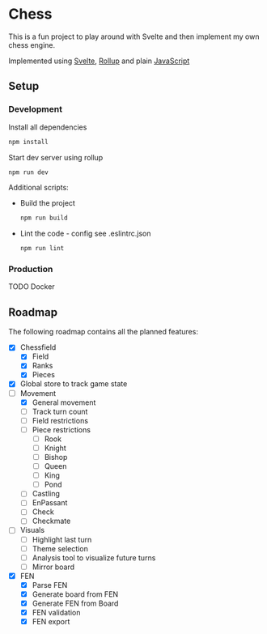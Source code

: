 # Chess

This is a fun project to play around with Svelte and then implement my own chess engine.

Implemented using [Svelte](https://svelte.dev/), [Rollup](https://rollupjs.org/) and plain [JavaScript](https://www.javascript.com/)

## Setup

### Development

Install all dependencies

```bash
npm install
```

Start dev server using rollup

```bash
npm run dev
```

Additional scripts:

- Build the project
  ```bash
  npm run build
  ```
- Lint the code - config see .eslintrc.json
  ```bash
  npm run lint
  ```

### Production

TODO Docker

## Roadmap

The following roadmap contains all the planned features:

- [x] Chessfield
  - [x] Field
  - [x] Ranks
  - [x] Pieces
- [x] Global store to track game state
- [ ] Movement
  - [x] General movement
  - [ ] Track turn count
  - [ ] Field restrictions
  - [ ] Piece restrictions
    - [ ] Rook
    - [ ] Knight
    - [ ] Bishop
    - [ ] Queen
    - [ ] King
    - [ ] Pond
  - [ ] Castling
  - [ ] EnPassant
  - [ ] Check
  - [ ] Checkmate
- [ ] Visuals
  - [ ] Highlight last turn
  - [ ] Theme selection
  - [ ] Analysis tool to visualize future turns
  - [ ] Mirror board
- [x] FEN
  - [x] Parse FEN
  - [x] Generate board from FEN
  - [x] Generate FEN from Board
  - [x] FEN validation
  - [x] FEN export
